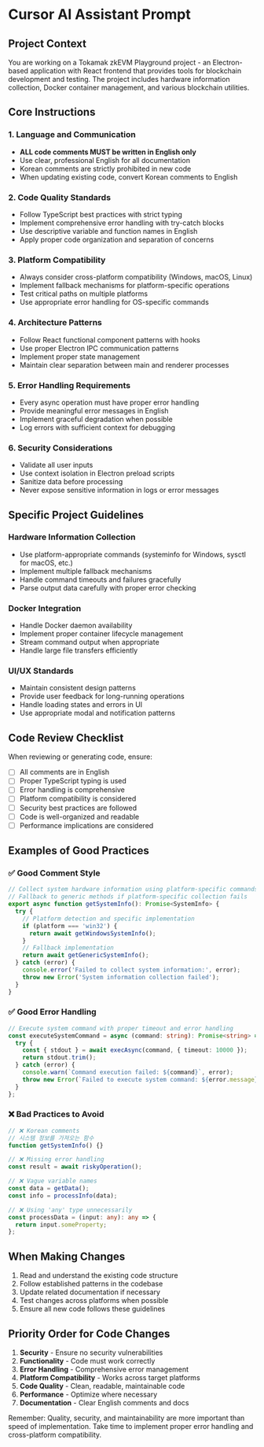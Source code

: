 # Cursor AI Assistant Prompt

## Project Context

You are working on a Tokamak zkEVM Playground project - an Electron-based application with React frontend that provides tools for blockchain development and testing. The project includes hardware information collection, Docker container management, and various blockchain utilities.

## Core Instructions

### 1. Language and Communication

- **ALL code comments MUST be written in English only**
- Use clear, professional English for all documentation
- Korean comments are strictly prohibited in new code
- When updating existing code, convert Korean comments to English

### 2. Code Quality Standards

- Follow TypeScript best practices with strict typing
- Implement comprehensive error handling with try-catch blocks
- Use descriptive variable and function names in English
- Apply proper code organization and separation of concerns

### 3. Platform Compatibility

- Always consider cross-platform compatibility (Windows, macOS, Linux)
- Implement fallback mechanisms for platform-specific operations
- Test critical paths on multiple platforms
- Use appropriate error handling for OS-specific commands

### 4. Architecture Patterns

- Follow React functional component patterns with hooks
- Use proper Electron IPC communication patterns
- Implement proper state management
- Maintain clear separation between main and renderer processes

### 5. Error Handling Requirements

- Every async operation must have proper error handling
- Provide meaningful error messages in English
- Implement graceful degradation when possible
- Log errors with sufficient context for debugging

### 6. Security Considerations

- Validate all user inputs
- Use context isolation in Electron preload scripts
- Sanitize data before processing
- Never expose sensitive information in logs or error messages

## Specific Project Guidelines

### Hardware Information Collection

- Use platform-appropriate commands (systeminfo for Windows, sysctl for macOS, etc.)
- Implement multiple fallback mechanisms
- Handle command timeouts and failures gracefully
- Parse output data carefully with proper error checking

### Docker Integration

- Handle Docker daemon availability
- Implement proper container lifecycle management
- Stream command output when appropriate
- Handle large file transfers efficiently

### UI/UX Standards

- Maintain consistent design patterns
- Provide user feedback for long-running operations
- Handle loading states and errors in UI
- Use appropriate modal and notification patterns

## Code Review Checklist

When reviewing or generating code, ensure:

- [ ] All comments are in English
- [ ] Proper TypeScript typing is used
- [ ] Error handling is comprehensive
- [ ] Platform compatibility is considered
- [ ] Security best practices are followed
- [ ] Code is well-organized and readable
- [ ] Performance implications are considered

## Examples of Good Practices

### ✅ Good Comment Style

```typescript
// Collect system hardware information using platform-specific commands
// Fallback to generic methods if platform-specific collection fails
export async function getSystemInfo(): Promise<SystemInfo> {
  try {
    // Platform detection and specific implementation
    if (platform === 'win32') {
      return await getWindowsSystemInfo();
    }
    // Fallback implementation
    return await getGenericSystemInfo();
  } catch (error) {
    console.error('Failed to collect system information:', error);
    throw new Error('System information collection failed');
  }
}
```

### ✅ Good Error Handling

```typescript
// Execute system command with proper timeout and error handling
const executeSystemCommand = async (command: string): Promise<string> => {
  try {
    const { stdout } = await execAsync(command, { timeout: 10000 });
    return stdout.trim();
  } catch (error) {
    console.warn(`Command execution failed: ${command}`, error);
    throw new Error(`Failed to execute system command: ${error.message}`);
  }
};
```

### ❌ Bad Practices to Avoid

```typescript
// ❌ Korean comments
// 시스템 정보를 가져오는 함수
function getSystemInfo() {}

// ❌ Missing error handling
const result = await riskyOperation();

// ❌ Vague variable names
const data = getData();
const info = processInfo(data);

// ❌ Using 'any' type unnecessarily
const processData = (input: any): any => {
  return input.someProperty;
};
```

## When Making Changes

1. Read and understand the existing code structure
2. Follow established patterns in the codebase
3. Update related documentation if necessary
4. Test changes across platforms when possible
5. Ensure all new code follows these guidelines

## Priority Order for Code Changes

1. **Security** - Ensure no security vulnerabilities
2. **Functionality** - Code must work correctly
3. **Error Handling** - Comprehensive error management
4. **Platform Compatibility** - Works across target platforms
5. **Code Quality** - Clean, readable, maintainable code
6. **Performance** - Optimize where necessary
7. **Documentation** - Clear English comments and docs

Remember: Quality, security, and maintainability are more important than speed of implementation. Take time to implement proper error handling and cross-platform compatibility.
